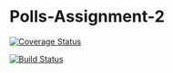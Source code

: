 # Polls-Assignment-2
[![Coverage Status](https://coveralls.io/repos/github/hh2752/polls/badge.svg?branch=main)](https://coveralls.io/github/hh2752/polls?branch=main)


[![Build Status](https://app.travis-ci.com/hh2752/polls.svg?branch=main)](https://app.travis-ci.com/hh2752/polls)